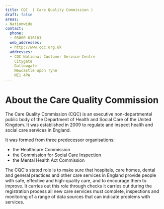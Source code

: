 ```yaml
---
title: CQC  ( Care Quality Commission )
draft: false
areas:
- Nationwide
contact:
  phone:
  - 03000 616161
  web_addresses:
  - http://www.cqc.org.uk
  addresses:
  - CQC National Customer Service Centre
    Citygate
    Gallowgate
    Newcastle upon Tyne
    NE1 4PA
---
```


# About the Care Quality Commission

The Care Quality Commission (CQC) is an executive non-departmental public body
of the Department of Health and Social Care of the United Kingdom. It was
established in 2009 to regulate and inspect health and social care services in
England.

It was formed from three predecessor organisations:

* the Healthcare Commission
* the Commission for Social Care Inspection
* the Mental Health Act Commission

The CQC's stated role is to make sure that hospitals, care homes, dental and
general practices and other care services in England provide people with safe,
effective and high-quality care, and to encourage them to improve. It carries
out this role through checks it carries out during the registration process all
new care services must complete, inspections and monitoring of a range of data
sources that can indicate problems with services.
